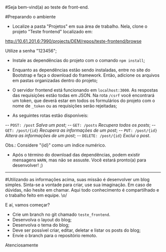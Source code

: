 #Seja bem-vind(a) ao teste de front-end.

#Preparando o ambiente

- Localize a pasta "Projetos" em sua área de trabalho. Nela, clone o projeto "Teste frontend" localizado em:

http://10.61.201.6:7990/projects/DEM/repos/teste-frontend/browse

Utilize a senha "123456";

- Instale as dependências do projeto com o comando `npm install`;

- Enquanto as dependências estão sendo instaladas, entre no site do Bootstrap e faça o download do framework. Então, adicione os arquivos em pastas organizadas dentro do projeto;

- O servidor frontend está funcionando em `localhost:3000`. As respostas das requisições estão todas em JSON. Na rota `/csrf` você encontrará um token, que deverá estar em todos os formulários do projeto com o nome de `_token` ou as requisições serão rejeitadas;

- As seguintes rotas estão disponíveis:

-- `POST: /post` _Salva um post_;
-- `GET: /posts` _Recupera todos os posts_;
-- `GET: /post/{id}` _Recupera as informações de um post_;
-- `PUT: /post/{id}` _Altera as informações de um post_;
-- `DELETE: /post/{id}` _Exclui o post_.

Obs.: Considere "{id}" como um índice numérico.

- Após o término do download das dependências, podem existir mensagens `WARN`, mas não se assuste. Você estará pronto(a) para desenvolver! ;)
___
#Utilizando as informações acima, suas missão é desenvolver um blog simples. Sinta-se a vontade para criar, use sua imaginação. Em caso de dúvidas, não hesite em chamar. Aqui todo conhecimento é compartilhado e o trabalho feito em equipe. \o/

E aí, vamos começar?

- Crie um branch no git chamado `teste_frontend`.
- Desenvolva o layout do blog;
- Desenvolva o tema do blog;
- Deve ser possível criar, editar, deletar e listar os posts do blog;
- Envie o branch para o repositório remoto.


Atenciosamente